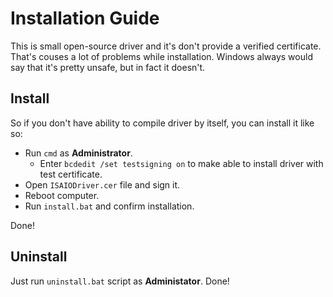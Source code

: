 # Installation Guide

This is small open-source driver and it's don't provide a verified certificate.
That's couses a lot of problems while installation. Windows always would say
that it's pretty unsafe, but in fact it doesn't.

## Install

So if you don't have ability to compile driver by itself, you can install it like so:

- Run `cmd` as **Administrator**.
    - Enter `bcdedit /set testsigning on` to make able to install driver with test certificate.
- Open `ISAIODriver.cer` file and sign it.
- Reboot computer.
- Run `install.bat` and confirm installation.

Done!

## Uninstall

Just run `uninstall.bat` script as **Administator**.
Done!
